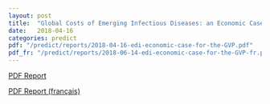 ```yaml
---
layout: post
title:  "Global Costs of Emerging Infectious Diseases: an Economic Case for the Global Virome Project"
date:   2018-04-16
categories: predict
pdf: "/predict/reports/2018-04-16-edi-economic-case-for-the-GVP.pdf"
pdf_fr: "/predict/reports/2018-06-14-edi-economic-case-for-the-GVP-fr.pdf"
---
```


[PDF Report]({{site.baseurl}}/predict/reports/2018-04-16-edi-economic-case-for-the-GVP.pdf)

[PDF Report (français)]({{site.baseurl}}/predict/reports/2018-06-14-edi-economic-case-for-the-GVP-fr.pdf)
